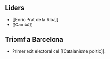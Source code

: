 ## Liders

- [[Enric Prat de la Riba]]
- [[Cambó]]

## Triomf a Barcelona

- Primer exit electoral del [[Catalanisme politic]].